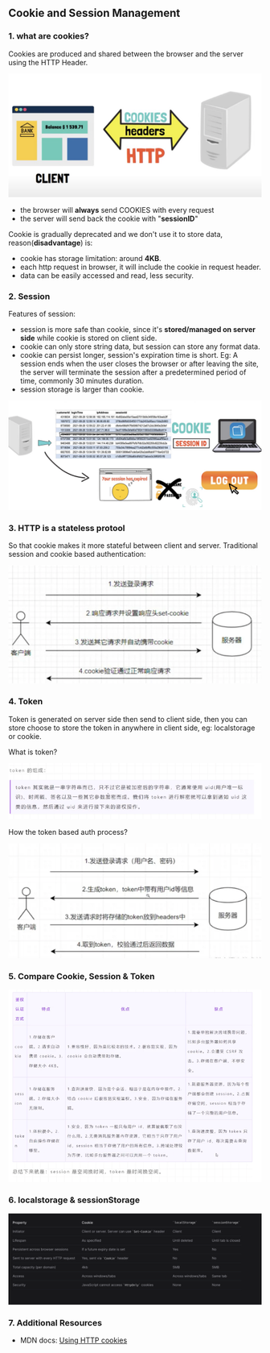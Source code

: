 ## Cookie and Session Management

### 1. what are cookies?

Cookies are produced and shared between the browser and the server using the HTTP Header.

![image](../assets/cookie_01.png)

- the browser will **always** send COOKIES with every request
- the server will send back the cookie with "**sessionID**"

Cookie is gradually deprecated and we don't use it to store data, reason(**disadvantage**) is:

- cookie has storage limitation: around **4KB**.
- each http request in browser, it will include the cookie in request header.
- data can be easily accessed and read, less security.

### 2. Session

Features of session:

- session is more safe than cookie, since it's **stored/managed on server side** while cookie is stored on client side.
- cookie can only store string data, but session can store any format data.
- cookie can persist longer, session's expiration time is short.
  Eg: A session ends when the user closes the browser or after leaving the site, the server will terminate the session after a predetermined period of time, commonly 30 minutes duration.
- session storage is larger than cookie.

![image](../assets/cookie_02.png)

### 3. HTTP is a stateless protool

So that cookie makes it more stateful between client and server. Traditional session and cookie based authentication:

![image](../assets/cookie_auth_server.png)

### 4. Token

Token is generated on server side then send to client side, then you can store choose to store the token in anywhere in client side, eg: localstorage or cookie.

What is token?

![image](../assets/token_01.png)

How the token based auth process?

![image](../assets/token_auth_02.png)

### 5. Compare Cookie, Session & Token

![image](../assets/token_auth_compare_03.png)

### 6. localstorage & sessionStorage

![image](../assets/localstorage-session.png)

### 7. Additional Resources

- MDN docs: [Using HTTP cookies](https://developer.mozilla.org/en-US/docs/Web/HTTP/Cookies)
